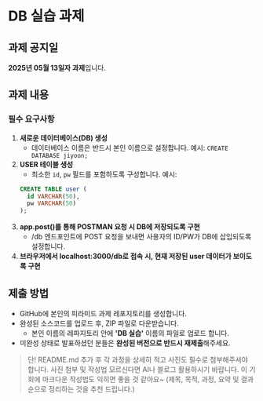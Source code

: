 # DB 실습 과제

## 과제 공지일
**2025년 05월 13일자 과제**입니다.

## 과제 내용
### 필수 요구사항

1. **새로운 데이터베이스(DB) 생성**  
   - 데이터베이스 이름은 반드시 본인 이름으로 설정합니다.
   예시: `CREATE DATABASE jiyoon;`
2. **USER 테이블 생성**  
   - 최소한 `id`, `pw` 필드를 포함하도록 구성합니다.
   예시:  
   ```sql
   CREATE TABLE user (
     id VARCHAR(50),
     pw VARCHAR(50)
   );
3. **app.post()를 통해 POSTMAN 요청 시 DB에 저장되도록 구현**
   - /db 엔드포인트에 POST 요청을 보내면 사용자의 ID/PW가 DB에 삽입되도록 설정합니다.
4. **브라우저에서 localhost:3000/db로 접속 시, 현재 저장된 user 데이터가 보이도록 구현**

## 제출 방법
- GitHub에 본인의 피라미드 과제 레포지토리를 생성합니다.
- 완성된 소스코드를 업로드 후, ZIP 파일로 다운받습니다.
  - 본인 이름의 레파지토리 안에 **'DB 실습'** 이름의 파일로 업로드 합니다.
- 미완성 상태로 발표하셨던 분들은 **완성된 버전으로 반드시 재제출**해주세요.
> 단! README.md 추가 후 각 과정을 상세히 적고 사진도 필수로 첨부해주셔야 합니다. 사진 첨부 및 작성법 모르신다면 AI나 블로그 활용하시기 바랍니다. 이 기회에 마크다운 작성법도 익히면 좋을 것 같아요~ (제목, 목적, 과정, 요약 및 결과 순으로 정리하는 것을 추천 드립니다.) 

